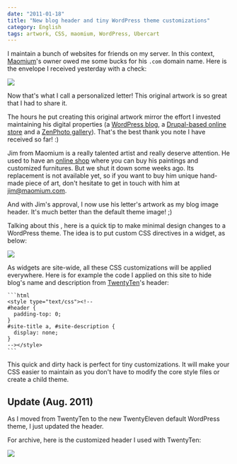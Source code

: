 ```yaml
---
date: "2011-01-18"
title: "New blog header and tiny WordPress theme customizations"
category: English
tags: artwork, CSS, maomium, WordPress, Ubercart
---
```


I maintain a bunch of websites for friends on my server. In this context, [Maomium](https://maomium.com)'s owner owed me some bucks for his `.com` domain name. Here is the envelope I received yesterday with a check:

![](/uploads/2011/maomium-thank-you-artwork.jpg)

Now that's what I call a personalized letter! This original artwork is so great that I had to share it.

The hours he put creating this original artwork mirror the effort I invested maintaining his digital properties (a [WordPress blog](https://maomium.com), a [Drupal-based online store](https://www.ubercart.org) and a [ZenPhoto gallery](https://maomium.com/zenphoto/)). That's the best thank you note I have received so far! :)

Jim from Maomium is a really talented artist and really deserve attention. He used to have an [online shop](https://shop.maomium.com) where you can buy his paintings and customized furnitures. But we shut it down some weeks ago. Its replacement is not available yet, so if you want to buy him unique hand-made piece of art, don't hesitate to get in touch with him at [jim@maomium.com](mailto:jim@maomium.com).

And with Jim's approval, I now use his letter's artwork as my blog image header. It's much better than the default theme image! ;)

Talking about this , here is a quick tip to make minimal design changes to a WordPress theme. The idea is to put custom CSS directives in a widget, as below:

![](/uploads/2011/wordpress-widget-with-inline-css-customizations.png)

As widgets are site-wide, all these CSS customizations will be applied everywhere. Here is for example the code I applied on this site to hide blog's name and description from [TwentyTen](https://wordpress.org/extend/themes/twentyten)'s header:

    ```html
    <style type="text/css"><!--
    #header {
      padding-top: 0;
    }
    #site-title a, #site-description {
      display: none;
    }
    --></style>
    ```

This quick and dirty hack is perfect for tiny customizations. It will make your CSS easier to maintain as you don't have to modify the core style files or create a child theme.

## Update (Aug. 2011)

As I moved from TwentyTen to the new TwentyEleven default WordPress theme, I just updated the header.

For archive, here is the customized header I used with TwentyTen:

![](/uploads/2011/maomium-artwork-banner.jpeg)

